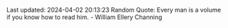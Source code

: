 Last updated: 2024-04-02 20:13:23
Random Quote: Every man is a volume if you know how to read him. - William Ellery Channing